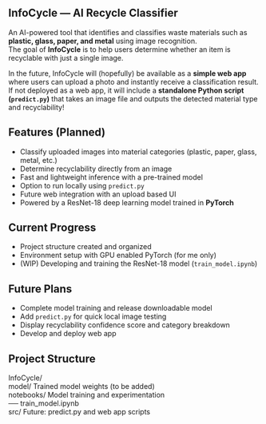 ## InfoCycle — AI Recycle Classifier

An AI-powered tool that identifies and classifies waste materials such as **plastic, glass, paper, and metal** using image recognition.  
The goal of **InfoCycle** is to help users determine whether an item is recyclable with just a single image.

In the future, InfoCycle will (hopefully) be available as a **simple web app** where users can upload a photo and instantly receive a classification result.  
If not deployed as a web app, it will include a **standalone Python script (`predict.py`)** that takes an image file and outputs the detected material type and recyclability!

## Features (Planned)
- Classify uploaded images into material categories (plastic, paper, glass, metal, etc.)  
- Determine recyclability directly from an image  
- Fast and lightweight inference with a pre-trained model  
- Option to run locally using `predict.py`  
- Future web integration with an upload based UI  
- Powered by a ResNet-18 deep learning model trained in **PyTorch**

## Current Progress
- Project structure created and organized  
- Environment setup with GPU enabled PyTorch (for me only)
- (WIP) Developing and training the ResNet-18 model (`train_model.ipynb`)  

## Future Plans
- Complete model training and release downloadable model
- Add `predict.py` for quick local image testing 
- Display recyclability confidence score and category breakdown  
- Develop and deploy web app

## Project Structure
InfoCycle/  
    model/                Trained model weights (to be added)  
    notebooks/            Model training and experimentation  
        ── train_model.ipynb  
    src/                  Future: predict.py and web app scripts  